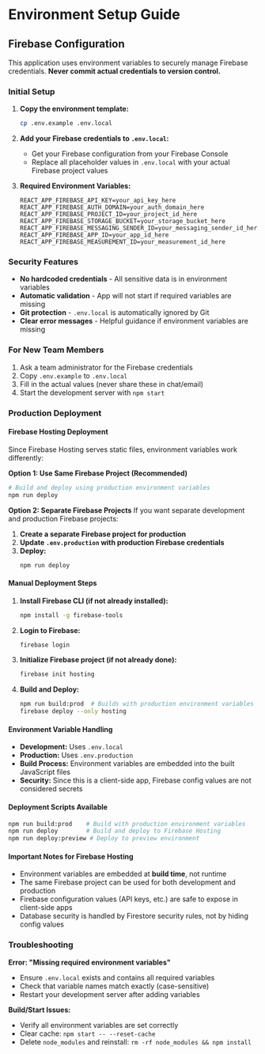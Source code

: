 # Environment Setup Guide

## Firebase Configuration

This application uses environment variables to securely manage Firebase credentials. **Never commit actual credentials to version control.**

### Initial Setup

1. **Copy the environment template:**
   ```bash
   cp .env.example .env.local
   ```

2. **Add your Firebase credentials to `.env.local`:**
   - Get your Firebase configuration from your Firebase Console
   - Replace all placeholder values in `.env.local` with your actual Firebase project values

3. **Required Environment Variables:**
   ```
   REACT_APP_FIREBASE_API_KEY=your_api_key_here
   REACT_APP_FIREBASE_AUTH_DOMAIN=your_auth_domain_here
   REACT_APP_FIREBASE_PROJECT_ID=your_project_id_here
   REACT_APP_FIREBASE_STORAGE_BUCKET=your_storage_bucket_here
   REACT_APP_FIREBASE_MESSAGING_SENDER_ID=your_messaging_sender_id_here
   REACT_APP_FIREBASE_APP_ID=your_app_id_here
   REACT_APP_FIREBASE_MEASUREMENT_ID=your_measurement_id_here
   ```

### Security Features

- **No hardcoded credentials** - All sensitive data is in environment variables
- **Automatic validation** - App will not start if required variables are missing
- **Git protection** - `.env.local` is automatically ignored by Git
- **Clear error messages** - Helpful guidance if environment variables are missing

### For New Team Members

1. Ask a team administrator for the Firebase credentials
2. Copy `.env.example` to `.env.local`
3. Fill in the actual values (never share these in chat/email)
4. Start the development server with `npm start`

### Production Deployment

#### Firebase Hosting Deployment

Since Firebase Hosting serves static files, environment variables work differently:

**Option 1: Use Same Firebase Project (Recommended)**
```bash
# Build and deploy using production environment variables
npm run deploy
```

**Option 2: Separate Firebase Projects**
If you want separate development and production Firebase projects:

1. **Create a separate Firebase project for production**
2. **Update `.env.production` with production Firebase credentials**
3. **Deploy:**
   ```bash
   npm run deploy
   ```

#### Manual Deployment Steps

1. **Install Firebase CLI (if not already installed):**
   ```bash
   npm install -g firebase-tools
   ```

2. **Login to Firebase:**
   ```bash
   firebase login
   ```

3. **Initialize Firebase project (if not already done):**
   ```bash
   firebase init hosting
   ```

4. **Build and Deploy:**
   ```bash
   npm run build:prod  # Builds with production environment variables
   firebase deploy --only hosting
   ```

#### Environment Variable Handling

- **Development:** Uses `.env.local`
- **Production:** Uses `.env.production` 
- **Build Process:** Environment variables are embedded into the built JavaScript files
- **Security:** Since this is a client-side app, Firebase config values are not considered secrets

#### Deployment Scripts Available

```bash
npm run build:prod    # Build with production environment variables
npm run deploy        # Build and deploy to Firebase Hosting
npm run deploy:preview # Deploy to preview environment
```

#### Important Notes for Firebase Hosting

- Environment variables are embedded at **build time**, not runtime
- The same Firebase project can be used for both development and production
- Firebase configuration values (API keys, etc.) are safe to expose in client-side apps
- Database security is handled by Firestore security rules, not by hiding config values

### Troubleshooting

**Error: "Missing required environment variables"**
- Ensure `.env.local` exists and contains all required variables
- Check that variable names match exactly (case-sensitive)
- Restart your development server after adding variables

**Build/Start Issues:**
- Verify all environment variables are set correctly
- Clear cache: `npm start -- --reset-cache`
- Delete `node_modules` and reinstall: `rm -rf node_modules && npm install`